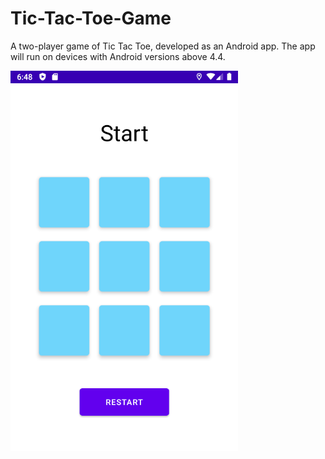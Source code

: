 # Tic-Tac-Toe-Game

A two-player game of Tic Tac Toe, developed as an Android app. The app will run on devices with Android versions above 4.4.

<img src = "sample-start.png">
